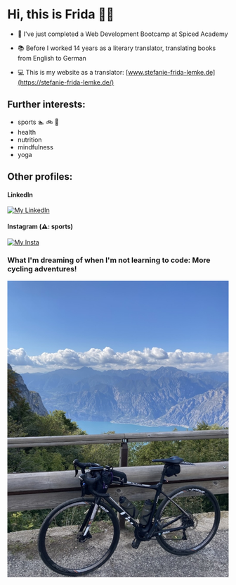 # Hi, this is Frida 🏳️‍🌈


- 🌱 I've just completed a Web Development Bootcamp at Spiced Academy
  
- 📚 Before I worked 14 years as a literary translator, translating books from English to German
- 💻 This is my website as a translator: [www.stefanie-frida-lemke.de](https://stefanie-frida-lemke.de/)

## Further interests:
- sports 🏊 🚲 🏃 
- health
- nutrition
- mindfulness
- yoga
  
## Other profiles:
#### LinkedIn

[![My LinkedIn](https://skillicons.dev/icons?i=linkedin)](https://skillicons.dev,https://www.linkedin.com/in/frida-lemke-4b3147234/)
  
#### Instagram (⚠️: sports)

[![My Insta](https://skillicons.dev/icons?i=instagram)](https://skillicons.dev,https://www.instagram.com/frida_unterwegs/)

### What I'm dreaming of when I'm not learning to code: More cycling adventures!

![cycling picture](IMG9033.jpg)


  

